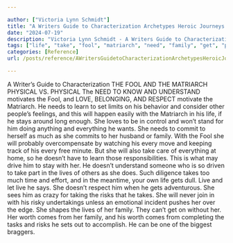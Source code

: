 ```yaml
---

author: ["Victoria Lynn Schmidt"]
title: "A Writers Guide to Characterization Archetypes Heroic Journeys and Other Elements of Dynamic Character Development - part0010_split_032.html"
date: "2024-07-19"
description: "Victoria Lynn Schmidt - A Writers Guide to Characterization Archetypes Heroic Journeys and Other Elements of Dynamic Character Development"
tags: ["life", "take", "fool", "matriarch", "need", "family", "get", "physical", "understand", "love", "respect", "learn", "set", "stay", "everything", "much", "every", "live", "risk", "worth", "come", "writer", "guide", "characterization", "v"]
categories: [Reference]
url: /posts/reference/AWritersGuidetoCharacterizationArchetypesHeroicJourneysandOtherElementsofDynamicCharacterDevelopment-part0010split032html

---
```



A Writer’s Guide to Characterization
 THE FOOL AND THE MATRIARCH
PHYSICAL VS. PHYSICAL
The NEED TO KNOW AND UNDERSTAND motivates the Fool, and LOVE, BELONGING, AND RESPECT motivate the Matriarch. He needs to learn to set limits on his behavior and consider other people’s feelings, and this will happen easily with the Matriarch in his life, if he stays around long enough. She loves to be in control and won’t stand for him doing anything and everything he wants.
She needs to commit to herself as much as she commits to her husband or family. With the Fool she will probably overcompensate by watching his every move and keeping track of his every free minute. But she will also take care of everything at home, so he doesn’t have to learn those responsibilities. This is what may drive him to stay with her.
He doesn’t understand someone who is so driven to take part in the lives of others as she does. Such diligence takes too much time and effort, and in the meantime, your own life gets dull. Live and let live he says.
She doesn’t respect him when he gets adventurous. She sees him as crazy for taking the risks that he takes. She will never join in with his risky undertakings unless an emotional incident pushes her over the edge. She shapes the lives of her family. They can’t get on without her. Her worth comes from her family, and his worth comes from completing the tasks and risks he sets out to accomplish. He can be one of the biggest braggers.
